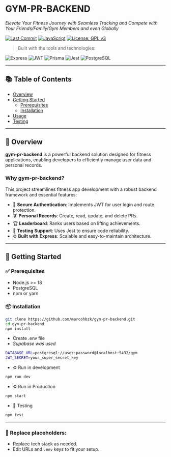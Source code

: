 # GYM-PR-BACKEND

_Elevate Your Fitness Journey with Seamless Tracking and Compete with Your Friends/Family/Gym Members and even Globally_

[![Last Commit](https://img.shields.io/github/last-commit/marcohbzk/gym-pr-backend)](https://github.com/marcohbzk/gym-pr-backend)
[![JavaScript](https://img.shields.io/badge/language-JavaScript-yellow)](https://developer.mozilla.org/en-US/docs/Web/JavaScript)
[![License: GPL v3](https://img.shields.io/github/license/marcohbzk/gym-pr-backend)](./LICENSE)

> Built with the tools and technologies:

![Express](https://img.shields.io/badge/-Express-black?logo=express&logoColor=white)
![JWT](https://img.shields.io/badge/-JWT-purple?logo=jsonwebtokens)
![Prisma](https://img.shields.io/badge/-Prisma-2D3748?logo=prisma)
![Jest](https://img.shields.io/badge/-Jest-C21325?logo=jest)
![PostgreSQL](https://img.shields.io/badge/-PostgreSQL-336791?logo=postgresql)

---

## 📚 Table of Contents

- [Overview](#overview)
- [Getting Started](#getting-started)
  - [Prerequisites](#prerequisites)
  - [Installation](#installation)
- [Usage](#usage)
- [Testing](#testing)

---

## 🚀 Overview

**gym-pr-backend** is a powerful backend solution designed for fitness applications, enabling developers to efficiently manage user data and personal records.

### Why gym-pr-backend?

This project streamlines fitness app development with a robust backend framework and essential features:

- 🔐 **Secure Authentication**: Implements JWT for user login and route protection.
- 🏋️ **Personal Records**: Create, read, update, and delete PRs.
- 🏆 **Leaderboard**: Ranks users based on lifting achievements.
- 🧪 **Testing Support**: Uses Jest to ensure code reliability.
- ⚙️ **Built with Express**: Scalable and easy-to-maintain architecture.

---

## 🚧 Getting Started

### ✅ Prerequisites

- Node.js >= 18
- PostgreSQL
- npm or yarn

### 📦 Installation

```bash
git clone https://github.com/marcohbzk/gym-pr-backend.git
cd gym-pr-backend
npm install
```

- Create .env file
- *Supabase was used*
```bash
DATABASE_URL=postgresql://user:password@localhost:5432/gym
JWT_SECRET=your_super_secret_key
```
- ⚙️ Run in development 
```bash
npm run dev
```
- ⚙️ Run in Production 
```bash
npm start
```
- 🧪 Testing 
```bash
npm test
```

---

### 🔄 Replace placeholders:
- Replace tech stack as needed.
- Edit URLs and `.env` keys to fit your setup.
